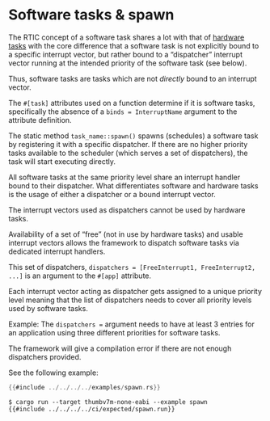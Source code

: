 # Software tasks & spawn

The RTIC concept of a software task shares a lot with that of [hardware tasks](./hardware_tasks.md)
with the core difference that a software task is not explicitly bound to a specific
interrupt vector, but rather bound to a “dispatcher” interrupt vector running
at the intended priority of the software task (see below).

Thus, software tasks are tasks which are not *directly* bound to an interrupt vector.

The `#[task]` attributes used on a function determine if it is
software tasks, specifically the absence of a `binds = InterruptName`
argument to the attribute definition.

The static method `task_name::spawn()` spawns (schedules) a software
task by registering it with a specific dispatcher.  If there are no
higher priority tasks available to the scheduler (which serves a set
of dispatchers), the task will start executing directly.

All software tasks at the same priority level share an interrupt handler bound to their dispatcher.
What differentiates software and hardware tasks is the usage of either a dispatcher or a bound interrupt vector.

The interrupt vectors used as dispatchers cannot be used by hardware tasks.

Availability of a set of “free” (not in use by hardware tasks) and usable interrupt vectors allows the framework
to dispatch software tasks via dedicated interrupt handlers.

This set of dispatchers, `dispatchers = [FreeInterrupt1, FreeInterrupt2, ...]` is an
argument to the `#[app]` attribute.

Each interrupt vector acting as dispatcher gets assigned to a unique priority level meaning that
the list of dispatchers needs to cover all priority levels used by software tasks.

Example: The `dispatchers =` argument needs to have at least 3 entries for an application using
three different priorities for software tasks.

The framework will give a compilation error if there are not enough dispatchers provided.

See the following example:

``` rust
{{#include ../../../../examples/spawn.rs}}
```

``` console
$ cargo run --target thumbv7m-none-eabi --example spawn
{{#include ../../../../ci/expected/spawn.run}}
```

